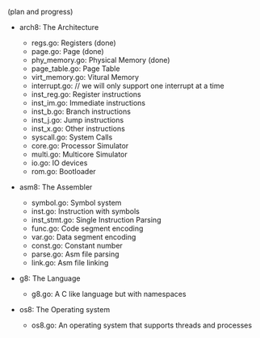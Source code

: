 (plan and progress)

- arch8: The Architecture
    - regs.go: Registers (done)
    - page.go: Page (done)
    - phy_memory.go: Physical Memory (done)
    - page_table.go: Page Table
    - virt_memory.go: Vitural Memory 
    - interrupt.go: // we will only support one interrupt at a time
    - inst_reg.go: Register instructions
    - inst_im.go: Immediate instructions
    - inst_b.go: Branch instructions
    - inst_j.go: Jump instructions
    - inst_x.go: Other instructions
    - syscall.go: System Calls
    - core.go: Processor Simulator
    - multi.go: Multicore Simulator
    - io.go: IO devices
    - rom.go: Bootloader

- asm8: The Assembler
    - symbol.go: Symbol system
    - inst.go: Instruction with symbols
    - inst_stmt.go: Single Instruction Parsing
    - func.go: Code segment encoding
    - var.go: Data segment encoding
    - const.go: Constant number
    - parse.go: Asm file parsing
    - link.go: Asm file linking

- g8: The Language
    - g8.go: A C like language but with namespaces

- os8: The Operating system
    - os8.go: An operating system that supports threads and processes
